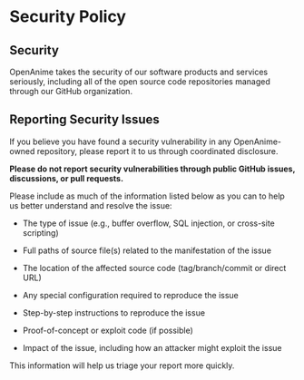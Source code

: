 # Security Policy

## Security

OpenAnime takes the security of our software products and services seriously, including all of the open source code repositories managed through our GitHub organization.

## Reporting Security Issues

If you believe you have found a security vulnerability in any OpenAnime-owned repository, please report it to us through coordinated disclosure.

**Please do not report security vulnerabilities through public GitHub issues, discussions, or pull requests.**

Please include as much of the information listed below as you can to help us better understand and resolve the issue:

-   The type of issue (e.g., buffer overflow, SQL injection, or cross-site scripting)

-   Full paths of source file(s) related to the manifestation of the issue

-   The location of the affected source code (tag/branch/commit or direct URL)

-   Any special configuration required to reproduce the issue

-   Step-by-step instructions to reproduce the issue

-   Proof-of-concept or exploit code (if possible)

-   Impact of the issue, including how an attacker might exploit the issue

This information will help us triage your report more quickly.
